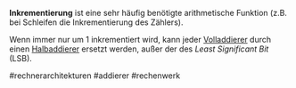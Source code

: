**Inkrementierung** ist eine sehr häufig benötigte arithmetische Funktion (z.B. bei Schleifen die Inkrementierung des Zählers).

Wenn immer nur um $1$ inkrementiert wird, kann jeder [Volladdierer](Volladdierer.md) durch einen [Halbaddierer](Halbaddierer.md) ersetzt werden, außer der des *Least Significant Bit* (LSB).

\#rechnerarchitekturen #addierer #rechenwerk 
